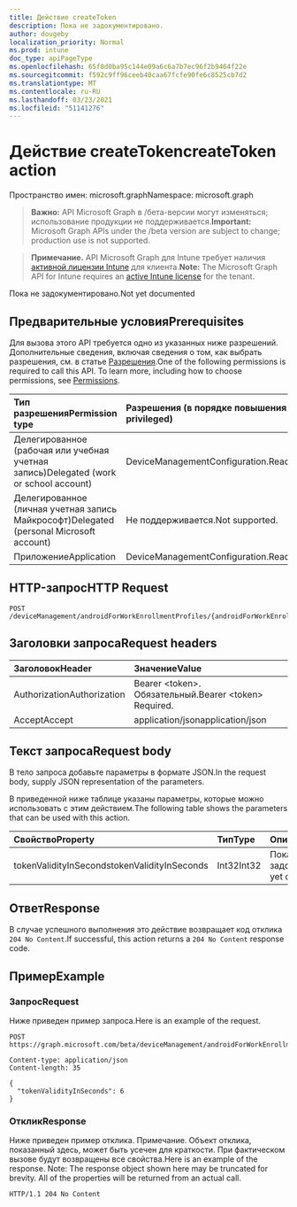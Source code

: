 ```yaml
---
title: Действие createToken
description: Пока не задокументировано.
author: dougeby
localization_priority: Normal
ms.prod: intune
doc_type: apiPageType
ms.openlocfilehash: 65f8d0ba95c144e09a6c6a7b7ec96f2b9464f22e
ms.sourcegitcommit: f592c9ff96ceeb40caa67fcfe90fe6c8525cb7d2
ms.translationtype: MT
ms.contentlocale: ru-RU
ms.lasthandoff: 03/23/2021
ms.locfileid: "51141276"
---
```

# <a name="createtoken-action"></a><span data-ttu-id="d8fd3-103">Действие createToken</span><span class="sxs-lookup"><span data-stu-id="d8fd3-103">createToken action</span></span>

<span data-ttu-id="d8fd3-104">Пространство имен: microsoft.graph</span><span class="sxs-lookup"><span data-stu-id="d8fd3-104">Namespace: microsoft.graph</span></span>

> <span data-ttu-id="d8fd3-105">**Важно:** API Microsoft Graph в /бета-версии могут изменяться; использование продукции не поддерживается.</span><span class="sxs-lookup"><span data-stu-id="d8fd3-105">**Important:** Microsoft Graph APIs under the /beta version are subject to change; production use is not supported.</span></span>

> <span data-ttu-id="d8fd3-106">**Примечание.** API Microsoft Graph для Intune требует наличия [активной лицензии Intune](https://go.microsoft.com/fwlink/?linkid=839381) для клиента.</span><span class="sxs-lookup"><span data-stu-id="d8fd3-106">**Note:** The Microsoft Graph API for Intune requires an [active Intune license](https://go.microsoft.com/fwlink/?linkid=839381) for the tenant.</span></span>

<span data-ttu-id="d8fd3-107">Пока не задокументировано.</span><span class="sxs-lookup"><span data-stu-id="d8fd3-107">Not yet documented</span></span>

## <a name="prerequisites"></a><span data-ttu-id="d8fd3-108">Предварительные условия</span><span class="sxs-lookup"><span data-stu-id="d8fd3-108">Prerequisites</span></span>
<span data-ttu-id="d8fd3-p101">Для вызова этого API требуется одно из указанных ниже разрешений. Дополнительные сведения, включая сведения о том, как выбрать разрешения, см. в статье [Разрешения](/graph/permissions-reference).</span><span class="sxs-lookup"><span data-stu-id="d8fd3-p101">One of the following permissions is required to call this API. To learn more, including how to choose permissions, see [Permissions](/graph/permissions-reference).</span></span>

|<span data-ttu-id="d8fd3-111">Тип разрешения</span><span class="sxs-lookup"><span data-stu-id="d8fd3-111">Permission type</span></span>|<span data-ttu-id="d8fd3-112">Разрешения (в порядке повышения привилегий)</span><span class="sxs-lookup"><span data-stu-id="d8fd3-112">Permissions (from least to most privileged)</span></span>|
|:---|:---|
|<span data-ttu-id="d8fd3-113">Делегированное (рабочая или учебная учетная запись)</span><span class="sxs-lookup"><span data-stu-id="d8fd3-113">Delegated (work or school account)</span></span>|<span data-ttu-id="d8fd3-114">DeviceManagementConfiguration.ReadWrite.All</span><span class="sxs-lookup"><span data-stu-id="d8fd3-114">DeviceManagementConfiguration.ReadWrite.All</span></span>|
|<span data-ttu-id="d8fd3-115">Делегированное (личная учетная запись Майкрософт)</span><span class="sxs-lookup"><span data-stu-id="d8fd3-115">Delegated (personal Microsoft account)</span></span>|<span data-ttu-id="d8fd3-116">Не поддерживается.</span><span class="sxs-lookup"><span data-stu-id="d8fd3-116">Not supported.</span></span>|
|<span data-ttu-id="d8fd3-117">Приложение</span><span class="sxs-lookup"><span data-stu-id="d8fd3-117">Application</span></span>|<span data-ttu-id="d8fd3-118">DeviceManagementConfiguration.ReadWrite.All</span><span class="sxs-lookup"><span data-stu-id="d8fd3-118">DeviceManagementConfiguration.ReadWrite.All</span></span>|

## <a name="http-request"></a><span data-ttu-id="d8fd3-119">HTTP-запрос</span><span class="sxs-lookup"><span data-stu-id="d8fd3-119">HTTP Request</span></span>
<!-- {
  "blockType": "ignored"
}
-->
``` http
POST /deviceManagement/androidForWorkEnrollmentProfiles/{androidForWorkEnrollmentProfileId}/createToken
```

## <a name="request-headers"></a><span data-ttu-id="d8fd3-120">Заголовки запроса</span><span class="sxs-lookup"><span data-stu-id="d8fd3-120">Request headers</span></span>
|<span data-ttu-id="d8fd3-121">Заголовок</span><span class="sxs-lookup"><span data-stu-id="d8fd3-121">Header</span></span>|<span data-ttu-id="d8fd3-122">Значение</span><span class="sxs-lookup"><span data-stu-id="d8fd3-122">Value</span></span>|
|:---|:---|
|<span data-ttu-id="d8fd3-123">Authorization</span><span class="sxs-lookup"><span data-stu-id="d8fd3-123">Authorization</span></span>|<span data-ttu-id="d8fd3-124">Bearer &lt;token&gt;. Обязательный.</span><span class="sxs-lookup"><span data-stu-id="d8fd3-124">Bearer &lt;token&gt; Required.</span></span>|
|<span data-ttu-id="d8fd3-125">Accept</span><span class="sxs-lookup"><span data-stu-id="d8fd3-125">Accept</span></span>|<span data-ttu-id="d8fd3-126">application/json</span><span class="sxs-lookup"><span data-stu-id="d8fd3-126">application/json</span></span>|

## <a name="request-body"></a><span data-ttu-id="d8fd3-127">Текст запроса</span><span class="sxs-lookup"><span data-stu-id="d8fd3-127">Request body</span></span>
<span data-ttu-id="d8fd3-128">В тело запроса добавьте параметры в формате JSON.</span><span class="sxs-lookup"><span data-stu-id="d8fd3-128">In the request body, supply JSON representation of the parameters.</span></span>

<span data-ttu-id="d8fd3-129">В приведенной ниже таблице указаны параметры, которые можно использовать с этим действием.</span><span class="sxs-lookup"><span data-stu-id="d8fd3-129">The following table shows the parameters that can be used with this action.</span></span>

|<span data-ttu-id="d8fd3-130">Свойство</span><span class="sxs-lookup"><span data-stu-id="d8fd3-130">Property</span></span>|<span data-ttu-id="d8fd3-131">Тип</span><span class="sxs-lookup"><span data-stu-id="d8fd3-131">Type</span></span>|<span data-ttu-id="d8fd3-132">Описание</span><span class="sxs-lookup"><span data-stu-id="d8fd3-132">Description</span></span>|
|:---|:---|:---|
|<span data-ttu-id="d8fd3-133">tokenValidityInSeconds</span><span class="sxs-lookup"><span data-stu-id="d8fd3-133">tokenValidityInSeconds</span></span>|<span data-ttu-id="d8fd3-134">Int32</span><span class="sxs-lookup"><span data-stu-id="d8fd3-134">Int32</span></span>|<span data-ttu-id="d8fd3-135">Пока не задокументировано.</span><span class="sxs-lookup"><span data-stu-id="d8fd3-135">Not yet documented</span></span>|



## <a name="response"></a><span data-ttu-id="d8fd3-136">Ответ</span><span class="sxs-lookup"><span data-stu-id="d8fd3-136">Response</span></span>
<span data-ttu-id="d8fd3-137">В случае успешного выполнения это действие возвращает код отклика `204 No Content`.</span><span class="sxs-lookup"><span data-stu-id="d8fd3-137">If successful, this action returns a `204 No Content` response code.</span></span>

## <a name="example"></a><span data-ttu-id="d8fd3-138">Пример</span><span class="sxs-lookup"><span data-stu-id="d8fd3-138">Example</span></span>

### <a name="request"></a><span data-ttu-id="d8fd3-139">Запрос</span><span class="sxs-lookup"><span data-stu-id="d8fd3-139">Request</span></span>
<span data-ttu-id="d8fd3-140">Ниже приведен пример запроса.</span><span class="sxs-lookup"><span data-stu-id="d8fd3-140">Here is an example of the request.</span></span>
``` http
POST https://graph.microsoft.com/beta/deviceManagement/androidForWorkEnrollmentProfiles/{androidForWorkEnrollmentProfileId}/createToken

Content-type: application/json
Content-length: 35

{
  "tokenValidityInSeconds": 6
}
```

### <a name="response"></a><span data-ttu-id="d8fd3-141">Отклик</span><span class="sxs-lookup"><span data-stu-id="d8fd3-141">Response</span></span>
<span data-ttu-id="d8fd3-p102">Ниже приведен пример отклика. Примечание. Объект отклика, показанный здесь, может быть усечен для краткости. При фактическом вызове будут возвращены все свойства.</span><span class="sxs-lookup"><span data-stu-id="d8fd3-p102">Here is an example of the response. Note: The response object shown here may be truncated for brevity. All of the properties will be returned from an actual call.</span></span>
``` http
HTTP/1.1 204 No Content
```




